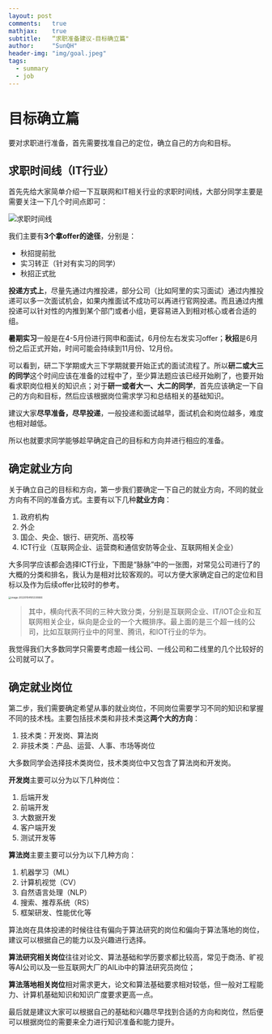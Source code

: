 ```yaml
---
layout: post
comments: 	true
mathjax: 	true
subtitle: 	“求职准备建议-目标确立篇"
author: 	"SunQH"
header-img: "img/goal.jpeg"
tags:
  - summary
  - job
---
```


# 目标确立篇

要对求职进行准备，首先需要找准自己的定位，确立自己的方向和目标。

## 求职时间线（IT行业）

首先先给大家简单介绍一下互联网和IT相关行业的求职时间线，大部分同学主要是需要关注一下几个时间点即可：

![求职时间线](https://cdn.jsdelivr.net/gh/sunqinghu/PicRepo@master/uPic/image-20220104154546467_20220104155646FhhuZ3_20220104184931PhCPFc_202201041904231rSt90_20220113160158ZEj9z4.png)

我们主要有**3个拿offer的途径**，分别是：

- 秋招提前批
- 实习转正（针对有实习的同学）
- 秋招正式批

**投递方式上**，尽量先通过内推投递，部分公司（比如阿里的实习面试）通过内推投递可以多一次面试机会，如果内推面试不成功可以再进行官网投递。而且通过内推投递可以针对性的内推到某个部门或者小组，更容易进入到相对核心或者合适的组。

**暑期实习**一般是在4-5月份进行网申和面试，6月份左右发实习offer；**秋招**是6月份之后正式开始，时间可能会持续到11月份、12月份。

可以看到，研二下学期或大三下学期就要开始正式的面试流程了。所以**研二或大三的同学**这个时间应该在准备的过程中了，至少算法题应该已经开始刷了，也要开始看求职岗位相关的知识点；对于**研一或者大一、大二的同学**，首先应该确定一下自己的方向和目标，然后应该根据岗位需求学习和总结相关的基础知识。

建议大家**尽早准备，尽早投递**，一般投递和面试越早，面试机会和岗位越多，难度也相对越低。

所以也就要求同学能够趁早确定自己的目标和方向并进行相应的准备。

## 确定就业方向

关于确立自己的目标和方向，第一步我们要确定一下自己的就业方向，不同的就业方向有不同的准备方式。主要有以下几种**就业方向**：

1. 政府机构
2. 外企
3. 国企、央企、银行、研究所、高校等
4. ICT行业（互联网企业、运营商和通信安防等企业、互联网相关企业）

大多同学应该都会选择ICT行业，下图是“脉脉”中的一张图，对常见公司进行了的大概的分类和排名，我认为是相对比较客观的。可以方便大家确定自己的定位和目标以及作为后续offer比较时的参考。

<img src="https://cdn.jsdelivr.net/gh/sunqinghu/PicRepo@master/uPic/image-20220104165330666_20220104165331NhWHFx_20220104184931tC4QEH_20220113160201SFyUE7.png" alt="image-20220104165330666" style="zoom:33%;" />

> 其中，横向代表不同的三种大致分类，分别是互联网企业、IT/IOT企业和互联网相关企业，纵向是企业的一个大概排序。最上面的是三个超一线的公司，比如互联网行业中的阿里、腾讯，和IOT行业的华为。

我觉得我们大多数同学只需要考虑超一线公司、一线公司和二线里的几个比较好的公司就可以了。

## 确定就业岗位

第二步，我们需要确定希望从事的就业岗位，不同岗位需要学习不同的知识和掌握不同的技术栈。主要包括技术类和非技术类这**两个大的方向**：

1. 技术类：开发岗、算法岗
2. 非技术类：产品、运营、人事、市场等岗位

大多数同学会选择技术类岗位，技术类岗位中又包含了算法岗和开发岗。

**开发岗**主要可以分为以下几种岗位：

1. 后端开发
2. 前端开发
3. 大数据开发
4. 客户端开发
5. 测试开发等

**算法岗**主要主要可以分为以下几种方向：

1. 机器学习（ML）
2. 计算机视觉（CV）
3. 自然语言处理（NLP）
4. 搜索、推荐系统（RS）
5. 框架研发、性能优化等

算法岗在具体投递的时候往往有偏向于算法研究的岗位和偏向于算法落地的岗位，建议可以根据自己的能力以及兴趣进行选择。

**算法研究相关岗位**往往对论文、算法基础和学历要求都比较高，常见于商汤、旷视等AI公司以及一些互联网大厂的AILib中的算法研究员岗位；

**算法落地相关岗位**相对需求更大，论文和算法基础要求相对较低，但一般对工程能力、计算机基础知识和知识广度要求更高一点。

最后就是建议大家可以根据自己的基础和兴趣尽早找到合适的方向和岗位，然后便可以根据岗位的需要来全力进行知识准备和能力提升。








